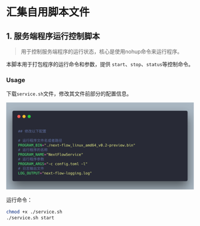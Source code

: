 # 汇集自用脚本文件

## 1. 服务端程序运行控制脚本

> 用于控制服务端程序的运行状态，核心是使用nohup命令来运行程序。

本脚本用于打包程序的运行命令和参数，提供 `start`、`stop`、`status`等控制命令。

### Usage

下载`service.sh`文件，修改其文件前部分的配置信息。

![](./images/service-config.png)

运行命令：

```bash
chmod +x ./service.sh
./service.sh start
```